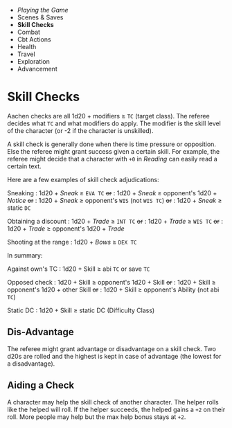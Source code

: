 
<!-- .margin.compass -->
* _Playing the Game_
* Scenes & Saves
* **Skill Checks**
* Combat
* Cbt Actions
* Health
* Travel
* Exploration
* Advancement


# Skill Checks

Aachen checks are all 1d20 + modifiers ≥ `TC` (target class). The referee decides what `TC` and what modifiers do apply. The modifier is the skill level of the character (or -2 if the character is unskilled).

A skill check is generally done when there is time pressure or opposition. Else the referee might grant success given a certain skill. For example, the referee might decide that a character with `+0` in _Reading_ can easily read a certain text.

Here are a few examples of skill check adjudications:

Sneaking
: 1d20 + _Sneak_ ≥ `EVA TC` ~~or~~
: 1d20 + _Sneak_ ≥ opponent's 1d20 + _Notice_ ~~or~~
: 1d20 + _Sneak_ ≥ opponent's `WIS` (not `WIS TC`) ~~or~~
: 1d20 + _Sneak_ ≥ static `DC`

Obtaining a discount
: 1d20 + _Trade_ ≥ `INT TC` ~~or~~
: 1d20 + _Trade_ ≥ `WIS TC` ~~or~~
: 1d20 + _Trade_ ≥ opponent's 1d20 + _Trade_

Shooting at the range
: 1d20 + _Bows_ ≥ `DEX TC`

In summary:

Against own's TC
: 1d20 + Skill ≥ abi `TC` or save `TC`

Opposed check
: 1d20 + Skill ≥ opponent's 1d20 + Skill ~~or~~
: 1d20 + Skill ≥ opponent's 1d20 + other Skill ~~or~~
: 1d20 + Skill ≥ opponent's Ability (not abi `TC`)

Static DC
: 1d20 + Skill ≥ static DC (Difficulty Class)

## Dis-Advantage

The referee might grant advantage or disadvantage on a skill check. Two d20s are rolled and the highest is kept in case of advantage (the lowest for a disadvantage).

## Aiding a Check

A character may help the skill check of another character. The helper rolls like the helped will roll. If the helper succeeds, the helped gains a `+2` on their roll. More people may help but the max help bonus stays at `+2`.

